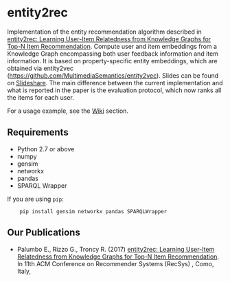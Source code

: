 # entity2rec

Implementation of the entity recommendation algorithm described in [entity2rec: Learning User-Item Relatedness from Knowledge Graphs for Top-N Item Recommendation](https://enricopal.github.io/enricopal.github.io/publications/entity2rec.pdf). Compute user and item embeddings from a Knowledge Graph encompassing both user feedback information and item information. It is based on property-specific entity embeddings, which are obtained via entity2vec (https://github.com/MultimediaSemantics/entity2vec). Slides can be found on [Slideshare]( https://www.slideshare.net/EnricoPalumbo2/entity2rec-recsys). 
The main difference between the current implementation and what is reported in the paper is the evaluation protocol, which now ranks all the items for each user.

For a usage example, see the [Wiki](https://github.com/MultimediaSemantics/entity2rec/wiki) section.


## Requirements

- Python 2.7 or above
- numpy
- gensim
- networkx
- pandas
- SPARQL Wrapper

If you are using `pip`:

        pip install gensim networkx pandas SPARQLWrapper

## Our Publications

* Palumbo E., Rizzo G., Troncy R. (2017) [entity2rec: Learning User-Item Relatedness from Knowledge Graphs for Top-N Item Recommendation](https://enricopal.github.io/enricopal.github.io/publications/Palumbo_Rizzo-RecSys2017.pdf). In 11th ACM Conference on Recommender Systems (RecSys) , Como, Italy, 
